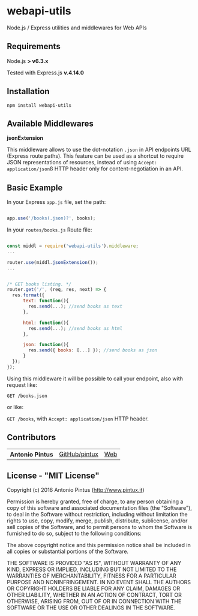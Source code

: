 webapi-utils
============

Node.js / Express utilities and middlewares for Web APIs 


Requirements
------------
Node.js  **> v6.3.x**

Tested with Express.js **v.4.14.0**

Installation
------------

`npm install webapi-utils`


Available Middlewares
---------------------

**jsonExtension**

This middleware allows to use the dot-notation `.json` in API endpoints URL (Express route paths).
This feature can be used as a shortcut to require JSON representations of resources, instead of using `Accept: application/json`ß HTTP header only for content-negotiation in an API.


Basic Example
-------------

In your Express `app.js` file, set the path:

```js

app.use('/books(.json)?', books);
```

In your `routes/books.js` Route file:


```js

const middl = require('webapi-utils').middleware;
...

router.use(middl.jsonExtension());
...


/* GET books listing. */
router.get('/', (req, res, next) => {
  res.format({
      text: function(){
        res.send(...); //send books as text
      },

      html: function(){
        res.send(...); //send books as html
      },

      json: function(){
        res.send({ books: [...] }); //send books as json
      }
  });
});

```
Using this middleware it will be possible to call your endpoint, also with request like:

`GET /books.json`

or like:

`GET /books`, with `Accept: application/json` HTTP header.


Contributors
------------

<table><tbody>
<tr><th align="left">Antonio Pintus</th><td><a href="https://github.com/pintux">GitHub/pintux</a></td><td><a href="https://www.pintux.it">Web</a></td></tr>
</tbody></table>


License - "MIT License"
-----------------------
Copyright (c) 2016 Antonio Pintus (http://www.pintux.it)

Permission is hereby granted, free of charge, to any person obtaining a copy of this software and associated documentation files (the "Software"), to deal in the Software without restriction, including without limitation the rights to use, copy, modify, merge, publish, distribute, sublicense, and/or sell copies of the Software, and to permit persons to whom the Software is furnished to do so, subject to the following conditions:

The above copyright notice and this permission notice shall be included in all copies or substantial portions of the Software.

THE SOFTWARE IS PROVIDED "AS IS", WITHOUT WARRANTY OF ANY KIND, EXPRESS OR IMPLIED, INCLUDING BUT NOT LIMITED TO THE WARRANTIES OF MERCHANTABILITY, FITNESS FOR A PARTICULAR PURPOSE AND NONINFRINGEMENT. IN NO EVENT SHALL THE AUTHORS OR COPYRIGHT HOLDERS BE LIABLE FOR ANY CLAIM, DAMAGES OR OTHER LIABILITY, WHETHER IN AN ACTION OF CONTRACT, TORT OR OTHERWISE, ARISING FROM, OUT OF OR IN CONNECTION WITH THE SOFTWARE OR THE USE OR OTHER DEALINGS IN THE SOFTWARE.
